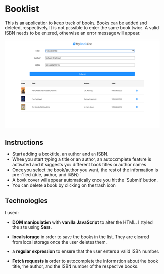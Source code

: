 # Booklist

This is an application to keep track of books. Books can be added and deleted, respectively. It is not possible to enter the same book twice. A valid ISBN needs to be entered, otherwise an error message will appear.

<img src="./images/screenshot.jpg" alt="Screen Shot 2020-09-03 at 3.09.33 PM" style="zoom:67%;" />

## Instructions

* Start adding a booktitle, an author and an ISBN.
* When you start typing a title or an author, an autocomplete feature is activated and it suggests you different book titles or author names
* Once you select the book/author you want, the rest of the information is pre-filled (title, author, and ISBN)
* A book cover will appear automatically once you hit the 'Submit' button.
* You can delete a book by clicking on the trash icon



## Technologies

I used: 

- **DOM manipulation** with **vanilla JavaScript** to alter the HTML. I styled the site using **Sass**.

- **local storage** in order to save the books in the list. They are cleared from local storage once the user deletes them.

-  a **regular expression** to ensure that the user enters a valid ISBN number.

- **Fetch requests** in order to autocomplete the information about the book title, the author, and the ISBN number of the respective books.

 

